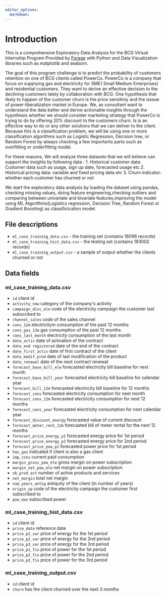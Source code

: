 ```yaml
---
editor_options: 
  markdown:
---
```


# Introduction

This is a comprehensive Exploratory Data Analysis for the BCG Virtual Internship Program Provided by [Forage](https://www.theforage.com/virtual-internships/prototype/Tcz8gTtprzAS4xSoK/Open-Access%20Data%20Science%20&%20Advanced%20Analytics%20Virtual%20Experience%20Program?ref=PFRxbADb5emG73ZYp) with Python and Data Visualization libraries such as matplotlib and seaborn.

The goal of this program challenge is to predict the probability of customers retention on one of BCG clients called PowerCo. PowerCo is a company that focus on supplying gas and electricity for SME( Small Medium Enterprises) and residential customers. They want to derive an effective decision to the declining customers lately by collaboration with BCG. One hypothesis that likely to happen of the customer churn is the price sensitiviy and the isssue of power-liberalization market in Europe. We, as consultant want to understand the data better and derive actionable insights through the hypothesis whether we should consider marketing strategy that PowerCo is trying to do by offering 20% discount to the customers churn. Is is an effective way to do or any other solutions that we can deliver to the client. Because this is a classification problem, we will be using one or more classification algorithms such as Logistic Regression, Decision tree, or Random Forest by always checking a few importants parts such as overfitting or underfitting model.

For these reasons, We will analyze three datasets that we will believe can support the insights by following data : 1. Historical customer data: Customer data such as usage, sign up date, forecasted usage etc 2. Historical pricing data: variable and fixed pricing data etc 3. Churn indicator: whether each customer has churned or not

We start the exploratory data analysis by loading the dataset using pandas, checking missing values, doing feature engineering,checking outliers and comparing between univariate and bivariate features,improving the model using ML Algorithms(Logistics regression, Decision Tree, Random Forest or Gradient Boosting) as classificication model.

## File descriptions

-   `ml_case_training_data.csv` - the training set (contains 16096 records)
-   `ml_case_training_hist_data.csv` - the testing set (contains 193002 records)
-   `ml_case_training_output.csv` - a sample of output whether the clients churned or not

## Data fields

### ml_case_training_data.csv

-   `id` client id
-   `activity_new` category of the company's activity
-   `campaign_disc_ele` code of the electricity campaign the customer last subscribed to
-   `channel_sales` code of the sales channel
-   `cons_12m` electricitym consumption of the past 12 months
-   `cons_gas_12m` gas consumption of the past 12 months
-   `cons_last_month` electricity consumption of the last month
-   `date_activ` date of activation of the contract
-   `date_end registered` date of the end of the contract
-   `date_first_activ` date of first contract of the client
-   `date_modif_prod` date of last modification of the product
-   `date_renewal` date of the next contract renewal
-   `forecast_base_bill_ele` forecasted electricity bill baseline for next month
-   `forecast_base_bill_year` forecasted electricity bill baseline for calendar year
-   `forecast_bill_12m` forecasted electricity bill baseline for 12 months
-   `forecast_cons` forecasted electricity consumption for next month
-   `forecast_cons_12m` forecasted electricity consumption for next 12 months
-   `forecast_cons_year` forecasted electricity consumption for next calendar year
-   `forecast_discount_energy` forecasted value of current discount
-   `forecast_meter_rent_12m` forecasted bill of meter rental for the next 12 months
-   `forecast_price_energy_p1` forecasted energy price for 1st period
-   `forecast_price_energy_p2` forecasted energy price for 2nd period
-   `forecast_price_pow_p1` forecasted power price for 1st period
-   `has_gas` indicated if client is also a gas client
-   `imp_cons` current paid consumption
-   `margin_gross_pow_ele` gross margin on power subscription
-   `margin_net_pow_ele` net margin on power subscription
-   `nb_prod_act` number of active products and services
-   `net_margin` total net margin
-   `num_years_antig` antiquity of the client (in number of years)
-   `origin_up` code of the electricity campaign the customer first subscribed to
-   `pow_max` subscribed power

### ml_case_training_hist_data.csv

-   `id` client id
-   `price_date` reference date
-   `price_p1_var` price of energy for the 1st period
-   `price_p2_var` price of energy for the 2nd period
-   `price_p3_var` price of energy for the 3rd period
-   `price_p1_fix` price of power for the 1st period
-   `price_p2_fix` price of power for the 2nd period
-   `price_p3_fix` price of power for the 3rd period

### ml_case_training_output.csv

-   `id` client id
-   `churn` has the client churned over the next 3 months
